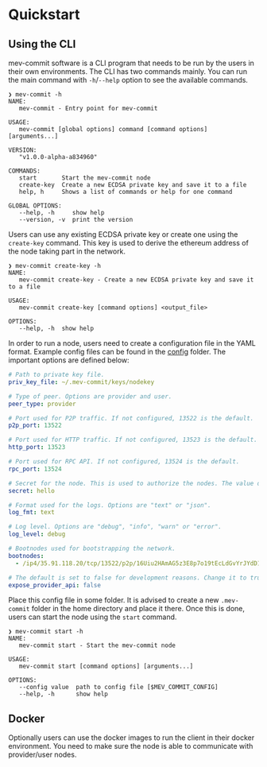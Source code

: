 # Quickstart

## Using the CLI

mev-commit software is a CLI program that needs to be run by the users in their own environments. The CLI has two commands mainly. You can run the main command with `-h`/`--help` option to see the available commands.

```
❯ mev-commit -h
NAME:
   mev-commit - Entry point for mev-commit

USAGE:
   mev-commit [global options] command [command options] [arguments...]

VERSION:
   "v1.0.0-alpha-a834960"

COMMANDS:
   start       Start the mev-commit node
   create-key  Create a new ECDSA private key and save it to a file
   help, h     Shows a list of commands or help for one command

GLOBAL OPTIONS:
   --help, -h     show help
   --version, -v  print the version
```

Users can use any existing ECDSA private key or create one using the `create-key` command. This key is used to derive the ethereum address of the node taking part in the network.

```
❯ mev-commit create-key -h
NAME:
   mev-commit create-key - Create a new ECDSA private key and save it to a file

USAGE:
   mev-commit create-key [command options] <output_file>

OPTIONS:
   --help, -h  show help
```

In order to run a node, users need to create a configuration file in the YAML format. Example config files can be found in the [config](https://github.com/primevprotocol/mev-commit/tree/main/config) folder. The important options are defined below:

```yaml
# Path to private key file.
priv_key_file: ~/.mev-commit/keys/nodekey

# Type of peer. Options are provider and user.
peer_type: provider

# Port used for P2P traffic. If not configured, 13522 is the default.
p2p_port: 13522

# Port used for HTTP traffic. If not configured, 13523 is the default.
http_port: 13523

# Port used for RPC API. If not configured, 13524 is the default.
rpc_port: 13524

# Secret for the node. This is used to authorize the nodes. The value doesnt matter as long as it is sufficiently unique. It is signed using the private key.
secret: hello

# Format used for the logs. Options are "text" or "json".
log_fmt: text

# Log level. Options are "debug", "info", "warn" or "error".
log_level: debug

# Bootnodes used for bootstrapping the network.
bootnodes:
  - /ip4/35.91.118.20/tcp/13522/p2p/16Uiu2HAmAG5z3E8p7o19tEcLdGvYrJYdD1NabRDc6jmizDva5BL3

# The default is set to false for development reasons. Change it to true if you wish to accept bids on your provider instance
expose_provider_api: false
```

Place this config file in some folder. It is advised to create a new `.mev-commit` folder in the home directory and place it there. Once this is done, users can start the node using the `start` command.

```
❯ mev-commit start -h
NAME:
   mev-commit start - Start the mev-commit node

USAGE:
   mev-commit start [command options] [arguments...]

OPTIONS:
   --config value  path to config file [$MEV_COMMIT_CONFIG]
   --help, -h      show help
```

## Docker

Optionally users can use the docker images to run the client in their docker environment. You need to make sure the node is able to communicate with provider/user nodes.
